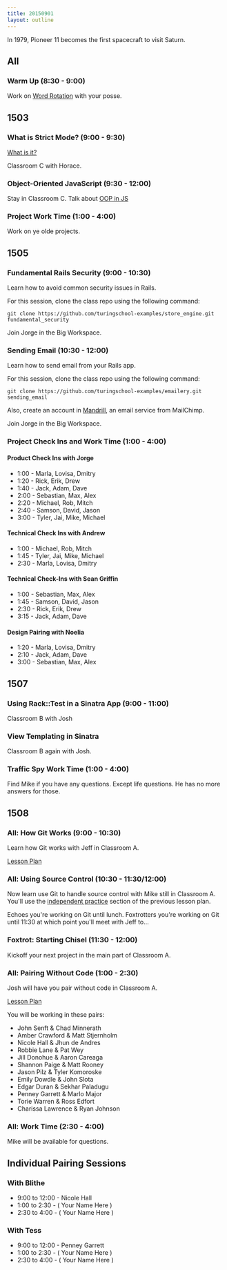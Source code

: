 ```yaml
---
title: 20150901
layout: outline
---
```


In 1979, Pioneer 11 becomes the first spacecraft to visit Saturn.

## All

### Warm Up (8:30 - 9:00)

Work on [Word Rotation](https://github.com/turingschool/thinking_in_algorithms/blob/master/challenges/word_rotation.markdown)
with your posse.


## 1503

### What is Strict Mode? (9:00 - 9:30)

[What is it?](https://developer.mozilla.org/en-US/docs/Web/JavaScript/Reference/Strict_mode)

Classroom C with Horace.

### Object-Oriented JavaScript (9:30 - 12:00)

Stay in Classroom C. Talk about [OOP in JS](https://github.com/turingschool/lesson_plans/blob/master/ruby_04-apis_and_scalability/object_oriented_javascript.markdown)

### Project Work Time (1:00 - 4:00)

Work on ye olde projects.

## 1505

### Fundamental Rails Security (9:00 - 10:30)

Learn how to avoid common security issues in Rails.

For this session, clone the class repo using the following command:

```
git clone https://github.com/turingschool-examples/store_engine.git fundamental_security
```

Join Jorge in the Big Workspace.

### Sending Email (10:30 - 12:00)

Learn how to send email from your Rails app.

For this session, clone the class repo using the following command:

```
git clone https://github.com/turingschool-examples/emailery.git sending_email
```

Also, create an account in [Mandrill](https://mandrillapp.com), an email service from MailChimp.

Join Jorge in the Big Workspace.

### Project Check Ins and Work Time (1:00 - 4:00)

#### Product Check Ins with Jorge

* 1:00 - Marla, Lovisa, Dmitry
* 1:20 - Rick, Erik, Drew
* 1:40 - Jack, Adam, Dave
* 2:00 - Sebastian, Max, Alex
* 2:20 - Michael, Rob, Mitch
* 2:40 - Samson, David, Jason
* 3:00 - Tyler, Jai, Mike, Michael

#### Technical Check Ins with Andrew

* 1:00 - Michael, Rob, Mitch
* 1:45 - Tyler, Jai, Mike, Michael
* 2:30 - Marla, Lovisa, Dmitry

#### Technical Check-Ins with Sean Griffin

* 1:00 - Sebastian, Max, Alex
* 1:45 - Samson, David, Jason
* 2:30 - Rick, Erik, Drew
* 3:15 - Jack, Adam, Dave

#### Design Pairing with Noelia

* 1:20 - Marla, Lovisa, Dmitry
* 2:10 - Jack, Adam, Dave
* 3:00 - Sebastian, Max, Alex

## 1507

### Using Rack::Test in a Sinatra App (9:00 - 11:00)

Classroom B with Josh

### View Templating in Sinatra

Classroom B again with Josh.

### Traffic Spy Work Time (1:00 - 4:00)

Find Mike if you have any questions. Except life questions. He has no more answers for those.


## 1508

### All: How Git Works (9:00 - 10:30)

Learn how Git works with Jeff in Classroom A.

[Lesson Plan](https://github.com/turingschool/lesson_plans/blob/master/ruby_01-object_oriented_programming_with_ruby/intro_to_git.markdown)

### All: Using Source Control (10:30 - 11:30/12:00)

Now learn use Git to handle source control with Mike still in Classroom A. You'll use the [independent practice](https://github.com/turingschool/lesson_plans/blob/master/ruby_01-object_oriented_programming_with_ruby/intro_to_git.markdown#independent-practice) section of the previous lesson plan.

Echoes you're working on Git until lunch. Foxtrotters you're working on Git until 11:30 at which point you'll meet with Jeff to...

### Foxtrot: Starting Chisel (11:30 - 12:00)

Kickoff your next project in the main part of Classroom A.

### All: Pairing Without Code (1:00 - 2:30)

Josh will have you pair without code in Classroom A.

[Lesson Plan](https://github.com/turingschool/lesson_plans/blob/master/ruby_01-object_oriented_programming_with_ruby/intro_to_pairing.markdown)

You will be working in these pairs:

* John Senft & Chad Minnerath
* Amber Crawford & Matt Stjernholm
* Nicole Hall & Jhun de Andres
* Robbie Lane & Pat Wey
* Jill Donohue & Aaron Careaga
* Shannon Paige & Matt Rooney
* Jason Pilz & Tyler Komoroske
* Emily Dowdle & John Slota
* Edgar Duran & Sekhar Paladugu
* Penney Garrett & Marlo Major
* Torie Warren & Ross Edfort
* Charissa Lawrence & Ryan Johnson

### All: Work Time (2:30 - 4:00)

Mike will be available for questions.

## Individual Pairing Sessions

### With Blithe

* 9:00 to 12:00 - Nicole Hall
* 1:00 to 2:30 - ( Your Name Here )
* 2:30 to 4:00 - ( Your Name Here )

### With Tess

* 9:00 to 12:00 - Penney Garrett
* 1:00 to 2:30 - ( Your Name Here )
* 2:30 to 4:00 - ( Your Name Here )
